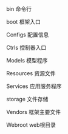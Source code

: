 
bin
    命令行


boot
    框架入口


Configs
    配置信息


Ctrls
    控制器入口


Models
    模型程序


Resources
    资源文件


Services
    应用服务程序


storage
    文件存储


Vendors
    框架主要文件


Webroot
    web根目录
